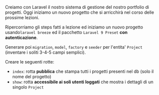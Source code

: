 Creiamo con Laravel il nostro sistema di gestione del nostro portfolio di progetti.
Oggi iniziamo un nuovo progetto che si arricchirà nel corso delle prossime lezioni.

Ripercorriamo gli steps fatti a lezione ed iniziamo un nuovo progetto usando`laravel breeze` ed il pacchetto `Laravel 9 Preset` **con autenticazione**. 

Generare poi `migration`, `model`, `factory` e `seeder` per l'entita' `Project` (inventare i soliti 3-4-5 campi semplici).

Creare le seguenti rotte:
- `index`: rotta **pubblica** che stampa tutti i progetti presenti nel db (solo il nome del progetto)
- `show`: rotta **accessibile ai soli utenti loggati** che mostra i dettagli di un singolo `Project`
